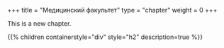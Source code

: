 +++
title = "Медицинский факультет"
type = "chapter"
weight = 0
+++

This is a new chapter.

{{% children containerstyle="div" style="h2" description=true %}}
